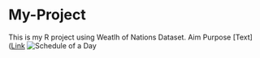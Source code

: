 # My-Project
This is my R project using Weatlh of Nations Dataset.
Aim
Purpose
[Text]([Link](https://github.com/microsoft/powerbi-desktop-samples/tree/main/powerbi-service-samples)
![Schedule of a Day](https://github.com/yusufsjustit/My-Project/assets/125282550/a9d3c79d-686b-4cd7-a401-a8e752f29ec4)
